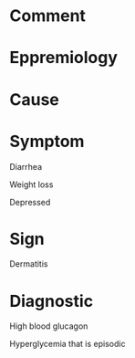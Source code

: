# Comment

# Eppremiology

# Cause

# Symptom

Diarrhea

Weight loss

Depressed

# Sign

Dermatitis

# Diagnostic

High blood glucagon

Hyperglycemia that is episodic
